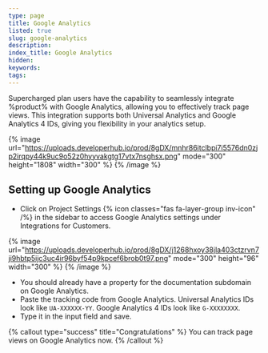 ```yaml
---
type: page
title: Google Analytics
listed: true
slug: google-analytics
description: 
index_title: Google Analytics
hidden: 
keywords: 
tags: 
---
```


Supercharged plan users have the capability to seamlessly integrate %product% with Google Analytics, allowing you to effectively track page views. This integration supports both Universal Analytics and Google Analytics 4 IDs, giving you flexibility in your analytics setup.

{% image url="https://uploads.developerhub.io/prod/8gDX/mnhr86itclbpi7i5576dn0zjp2irqpy44k9uc9o52z0hyyvakgtg17vtx7nsghsx.png" mode="300" height="1808" width="300" %}
{% /image %}

## Setting up Google Analytics

- Click on Project Settings {% icon classes="fas fa-layer-group inv-icon" /%} in the sidebar to access Google Analytics settings under Integrations for Customers.

{% image url="https://uploads.developerhub.io/prod/8gDX/j1268hxoy38jla403ctzrvn7ji9hbtp5ijc3uc4ir96byf54p9kpcef6brob0t97.png" mode="300" height="96" width="300" %}
{% /image %}

- You should already have a property for the documentation subdomain on Google Analytics.
- Paste the tracking code from Google Analytics. Universal Analytics IDs look like `UA-XXXXXX-YY`. Google Analytics 4 IDs look like `G-XXXXXXXX`.
- Type it in the input field and save.

{% callout type="success" title="Congratulations" %}
You can track page views on Google Analytics now.
{% /callout %}